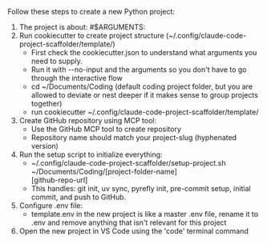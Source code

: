 Follow these steps to create a new Python project:

1. The project is about: #$ARGUMENTS: 
2. Run cookiecutter to create project structure (~/.config/claude-code-project-scaffolder/template/)
    - First check the cookiecutter.json to understand what arguments you need to supply.
    - Run it with --no-input and the arguments so you don't have to go through the interactive flow 
    - cd ~/Documents/Coding (default coding project folder, but you are allowed to deviate or nest deeper if it makes sense to group projects together)
    - run cookiecutter ~/.config/claude-code-project-scaffolder/template/
3. Create GitHub repository using MCP tool:
    - Use the GitHub MCP tool to create repository
    - Repository name should match your project-slug (hyphenated version)
4. Run the setup script to initialize everything:
    - ~/.config/claude-code-project-scaffolder/setup-project.sh \
        ~/Documents/Coding/[project-folder-name] \
        [github-repo-url]
    - This handles: git init, uv sync, pyrefly init, pre-commit setup, initial commit, and push to GitHub.
5. Configure .env file:
    - template.env in the new project is like a master .env file, rename it to .env and remove anything that isn't relevant for this    project
6. Open the new project in VS Code using the 'code' terminal command